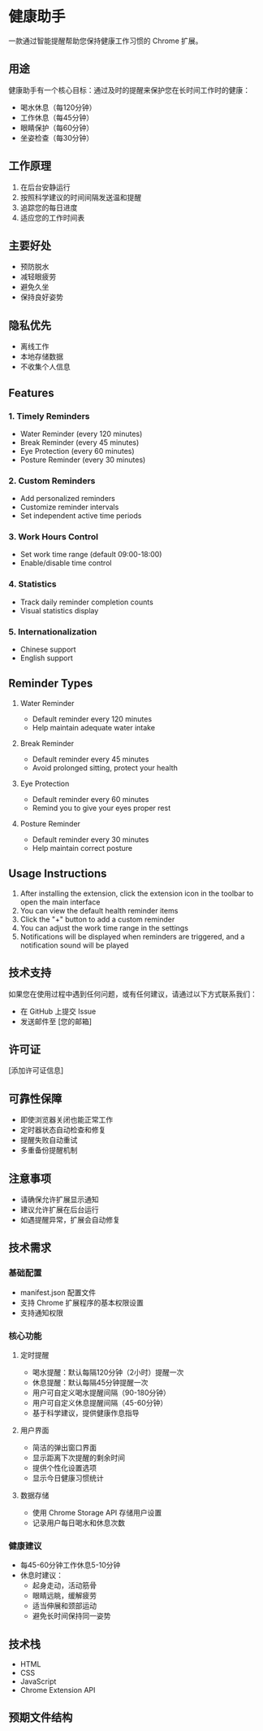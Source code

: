 # 健康助手

一款通过智能提醒帮助您保持健康工作习惯的 Chrome 扩展。

## 用途

健康助手有一个核心目标：通过及时的提醒来保护您在长时间工作时的健康：

- 喝水休息（每120分钟）
- 工作休息（每45分钟）
- 眼睛保护（每60分钟）
- 坐姿检查（每30分钟）

## 工作原理

1. 在后台安静运行
2. 按照科学建议的时间间隔发送温和提醒
3. 追踪您的每日进度
4. 适应您的工作时间表

## 主要好处

- 预防脱水
- 减轻眼疲劳
- 避免久坐
- 保持良好姿势

## 隐私优先

- 离线工作
- 本地存储数据
- 不收集个人信息

## Features

### 1. Timely Reminders
- Water Reminder (every 120 minutes)
- Break Reminder (every 45 minutes)
- Eye Protection (every 60 minutes)
- Posture Reminder (every 30 minutes)

### 2. Custom Reminders
- Add personalized reminders
- Customize reminder intervals
- Set independent active time periods

### 3. Work Hours Control
- Set work time range (default 09:00-18:00)
- Enable/disable time control

### 4. Statistics
- Track daily reminder completion counts
- Visual statistics display

### 5. Internationalization
- Chinese support
- English support

## Reminder Types

1. Water Reminder
   - Default reminder every 120 minutes
   - Help maintain adequate water intake

2. Break Reminder
   - Default reminder every 45 minutes
   - Avoid prolonged sitting, protect your health

3. Eye Protection
   - Default reminder every 60 minutes
   - Remind you to give your eyes proper rest

4. Posture Reminder
   - Default reminder every 30 minutes
   - Help maintain correct posture

## Usage Instructions

1. After installing the extension, click the extension icon in the toolbar to open the main interface
2. You can view the default health reminder items
3. Click the "+" button to add a custom reminder
4. You can adjust the work time range in the settings
5. Notifications will be displayed when reminders are triggered, and a notification sound will be played

## 技术支持

如果您在使用过程中遇到任何问题，或有任何建议，请通过以下方式联系我们：
- 在 GitHub 上提交 Issue
- 发送邮件至 [您的邮箱]

## 许可证

[添加许可证信息]

## 可靠性保障

- 即使浏览器关闭也能正常工作
- 定时器状态自动检查和修复
- 提醒失败自动重试
- 多重备份提醒机制

## 注意事项

- 请确保允许扩展显示通知
- 建议允许扩展在后台运行
- 如遇提醒异常，扩展会自动修复

## 技术需求

### 基础配置
- manifest.json 配置文件
- 支持 Chrome 扩展程序的基本权限设置
- 支持通知权限

### 核心功能
1. 定时提醒
   - 喝水提醒：默认每隔120分钟（2小时）提醒一次
   - 休息提醒：默认每隔45分钟提醒一次
   - 用户可自定义喝水提醒间隔（90-180分钟）
   - 用户可自定义休息提醒间隔（45-60分钟）
   - 基于科学建议，提供健康作息指导

2. 用户界面
   - 简洁的弹出窗口界面
   - 显示距离下次提醒的剩余时间
   - 提供个性化设置选项
   - 显示今日健康习惯统计

3. 数据存储
   - 使用 Chrome Storage API 存储用户设置
   - 记录用户每日喝水和休息次数

### 健康建议
- 每45-60分钟工作休息5-10分钟
- 休息时建议：
  - 起身走动，活动筋骨
  - 眼睛远眺，缓解疲劳
  - 适当伸展和颈部运动
  - 避免长时间保持同一姿势

## 技术栈
- HTML
- CSS
- JavaScript
- Chrome Extension API

## 预期文件结构 